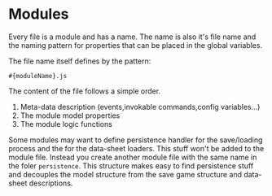 # Modules

Every file is a module and has a name. The name is also it's file name and the naming pattern for properties that can be placed in the global variables.

The file name itself defines by the pattern:

    #{moduleName}.js
    
The content of the file follows a simple order. 

1. Meta-data description (events,invokable commands,config variables...)
2. The module model properties
3. The module logic functions

Some modules may want to define persistence handler for the save/loading process and the for the data-sheet loaders. This stuff won't be added to the module file. Instead you create another module file with the same name in the foler `persistence`. This structure makes easy to find persistence stuff and decouples the model structure from the save game structure and data-sheet descriptions.
